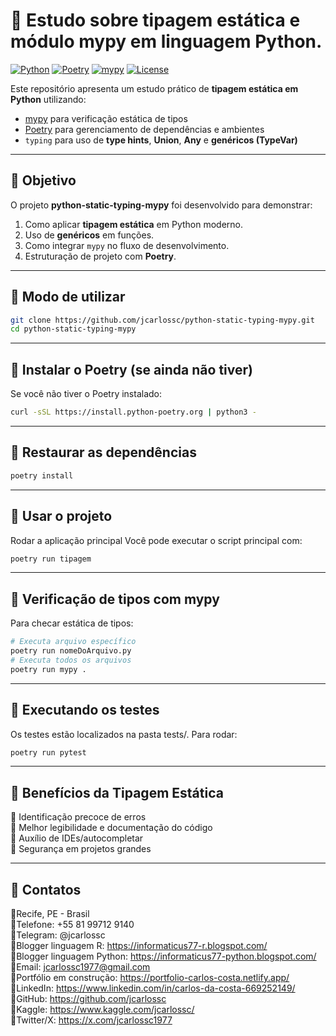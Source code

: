 # 📌 Estudo sobre tipagem estática e módulo mypy em linguagem Python.

[![Python](https://img.shields.io/badge/python-3.11%2B-blue.svg)](https://www.python.org/)
[![Poetry](https://img.shields.io/badge/poetry-managed-orange)](https://python-poetry.org/)
[![mypy](https://img.shields.io/badge/mypy-checked-success)](https://mypy.readthedocs.io/)
[![License](https://img.shields.io/badge/license-MIT-green)](LICENSE)

Este repositório apresenta um estudo prático de **tipagem estática em Python** utilizando:
- [mypy](https://mypy.readthedocs.io/) para verificação estática de tipos  
- [Poetry](https://python-poetry.org/) para gerenciamento de dependências e ambientes  
- `typing` para uso de **type hints**, **Union**, **Any** e **genéricos (TypeVar)**  

---

## 📌 Objetivo

O projeto **python-static-typing-mypy** foi desenvolvido para demonstrar:
1. Como aplicar **tipagem estática** em Python moderno.  
2. Uso de **genéricos** em funções.  
3. Como integrar `mypy` no fluxo de desenvolvimento.  
4. Estruturação de projeto com **Poetry**.  

---

## 📌 Modo de utilizar

```bash
git clone https://github.com/jcarlossc/python-static-typing-mypy.git
cd python-static-typing-mypy
```

---

## 📌 Instalar o Poetry (se ainda não tiver)

Se você não tiver o Poetry instalado:
```bash
curl -sSL https://install.python-poetry.org | python3 -
```

---

## 📌 Restaurar as dependências

```bash
poetry install
```

---

## 📌 Usar o projeto

Rodar a aplicação principal
Você pode executar o script principal com:
```bash
poetry run tipagem
```
---

## 📌 Verificação de tipos com mypy

Para checar estática de tipos:

```bash
# Executa arquivo específico
poetry run nomeDoArquivo.py
# Executa todos os arquivos
poetry run mypy .
```

---

## 📌 Executando os testes

Os testes estão localizados na pasta tests/. Para rodar:

```bash
poetry run pytest
```

---

## 📌 Benefícios da Tipagem Estática

📌 Identificação precoce de erros<br>
📌 Melhor legibilidade e documentação do código<br>
📌 Auxílio de IDEs/autocompletar<br>
📌 Segurança em projetos grandes<br>

---

## 📌 Contatos

📌Recife, PE - Brasil<br>
📌Telefone: +55 81 99712 9140<br>
📌Telegram: @jcarlossc<br>
📌Blogger linguagem R: https://informaticus77-r.blogspot.com/<br>
📌Blogger linguagem Python: https://informaticus77-python.blogspot.com/<br>
📌Email: jcarlossc1977@gmail.com<br>
📌Portfólio em construção: https://portfolio-carlos-costa.netlify.app/<br>
📌LinkedIn: https://www.linkedin.com/in/carlos-da-costa-669252149/<br>
📌GitHub: https://github.com/jcarlossc<br>
📌Kaggle: https://www.kaggle.com/jcarlossc/<br>
📌Twitter/X: https://x.com/jcarlossc1977<br>